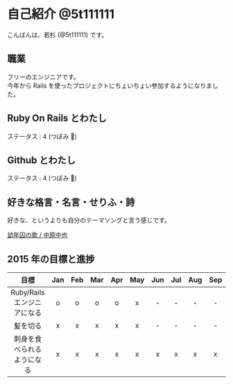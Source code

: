 # 自己紹介 @5t111111

こんばんは、若杉 (@5t111111) です。

## 職業

フリーのエンジニアです。  
今年から Rails を使ったプロジェクトにちょいちょい参加するようになりました。

## Ruby On Rails とわたし

ステータス : 4 (つぼみ :tulip:)

## Github とわたし

ステータス : 4 (つぼみ :tulip:)

## 好きな格言・名言・せりふ・詩

好きな、というよりも自分のテーマソングと言う感じです。

[幼年囚の歌 / 中原中也](http://www.junkwork.net/txt/mikanshihen/1928-1929/02.SongOfInfancyConvict)

## 2015 年の目標と進捗

|            目標                                   | Jan | Feb | Mar | Apr | May | Jun | Jul | Aug | Sep | Oct | Nov | Dec |
|:-------------------------------------------------:|:---:|:---:|:---:|:---:|:---:|:---:|:---:|:---:|:---:|:---:|:---:|:---:|
| Ruby/Rails エンジニアになる                       |  o  |  o  |  o  |  o  |  x  |  -  |  -  |  -  |  -  |  -  |  -  |  -  |
| 髪を切る                                          |  x  |  x  |  x  |  x  |  x  |  -  |  -  |  -  |  -  |  -  |  -  |  -  |
| 刺身を食べられるようになる                        |  x  |  x  |  x  |  x  |  x  |  x  |  x  |  x  |  x  |  x  |  x  |  x  |
